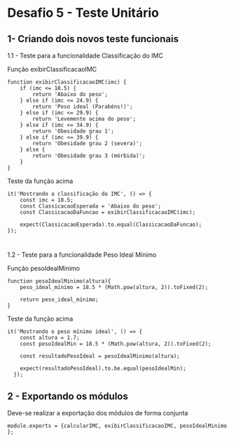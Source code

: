 # Desafio 5 - Teste Unitário

## 1- Criando dois novos teste funcionais

1.1 - Teste para a funcionalidade Classificação do IMC

Função exibirClassificacaoIMC

```
function exibirClassificacaoIMC(imc) {
    if (imc <= 18.5) {
        return 'Abaixo do peso';
    } else if (imc <= 24.9) {
        return 'Peso ideal (Parabéns!)';
    } else if (imc <= 29.9) {
        return 'Levemente acima do peso';
    } else if (imc <= 34.9) {
        return 'Obesidade grau 1';
    } else if (imc <= 39.9) {
        return 'Obesidade grau 2 (severa)';
    } else {
        return 'Obesidade grau 3 (mórbida)';
    }
}
```
Teste da função acima

```
it('Mostrando a classificação do IMC', () => {
    const imc = 18.5;
    const ClassicacaoEsperada = 'Abaixo do peso';
    const ClassicacaoDaFuncao = exibirClassificacaoIMC(imc);

    expect(ClassicacaoEsperada).to.equal(ClassicacaoDaFuncao);
});
```
#

1.2 - Teste para a funcionalidade Peso Ideal Mínimo

Função pesoIdealMinimo

```
function pesoIdealMinimo(altura){
	peso_ideal_mínimo = 18.5 * (Math.pow(altura, 2)).toFixed(2);		

    return peso_ideal_mínimo;
}
```

Teste da função acima

```
it('Mostrando o peso mínimo ideal', () => {
    const altura = 1.7;
    const pesoIdealMin = 18.5 * (Math.pow(altura, 2)).toFixed(2);

    const resultadoPesoIdeal = pesoIdealMinimo(altura);

    expect(resultadoPesoIdeal).to.be.equal(pesoIdealMin);
  });
```

## 2 - Exportando os módulos

Deve-se realizar a exportação dos módulos de forma conjunta

```
module.exports = {calcularIMC, exibirClassificacaoIMC, pesoIdealMinimo }; 
```
